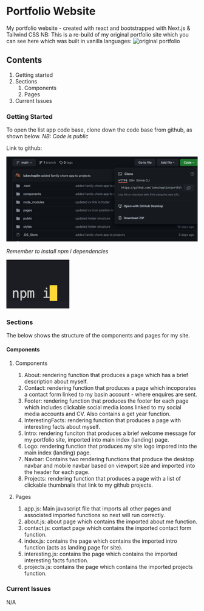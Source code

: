# Portfolio Website

My portfolio website - created with react and bootstrapped with Next.js & Tailwind CSS
NB: This is a re-build of my original portfolio site which you can see here which was built in vanilla languages: ![original portfolio](https://github.com/SchoolOfCode/w4d1_week3-recap-lukechaplin)

## Contents

1. Getting started
2. Sections
   1. Components
   2. Pages
3. Current Issues

### Getting Started

To open the list app code base, clone down the code base from github, as shown below.
_NB: Code is public_

Link to github:

![](screenshot1.png)

_Remember to install npm i dependencies_

![](screenshot2.png)

### Sections

The below shows the structure of the components and pages for my site.

#### Components

1. Components

   1. About: rendering function that produces a page which has a brief description about myself.
   2. Contact: rendering function that produces a page which incoporates a contact form linked to my basin account - where enquires are sent.
   3. Footer: rendering function that produces the footer for each page which includes clickable social media icons linked to my social media accounts and CV. Also contains a get year function.
   4. InterestingFacts: rendering function that produces a page with interesting facts about myself.
   5. Intro: rendering funciton that produces a brief welcome message for my portfolio site, imported into main index (landing) page.
   6. Logo: rendering function that produces my site logo impored into the main index (landing) page.
   7. Navbar: Contains two rendering functions that produce the desktop navbar and mobile navbar based on viewport size and imported into the header for each page.
   8. Projects: rendering function that produces a page with a list of clickable thumbnails that link to my github projects.

2. Pages

   1. app.js: Main javascript file that imports all other pages and associated imported functions so next will run correctly.
   2. about.js: about page which contains the imported about me function.
   3. contact.js: contact page which contains the imported contact form function.
   4. index.js: contains the page which contains the imported intro function (acts as landing page for site).
   5. interesting.js: contains the page which contains the imported interesting facts function.
   6. projects.js: contains the page which contains the imported projects function.

### Current Issues

N/A
